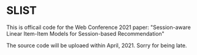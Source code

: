 # SLIST
This is officail code for the Web Conference 2021 paper: "Session-aware Linear Item-Item Models for Session-based Recommendation"


The source code will be uploaed within April, 2021.
Sorry for being late.
